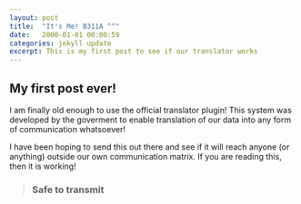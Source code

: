 ```yaml
---
layout: post
title:  "It's Me! B311A ^^"
date:   2000-01-01 00:00:59
categories: jekyll update
excerpt: This is my first post to see if our translator works
---
```

## My first post ever!
I am finally old enough to use the official translator plugin! This system was developed by the goverment to enable translation of our data into any form of communication whatsoever! 

I have been hoping to send this out there and see if it will reach anyone (or anything) outside our own communication matrix. If you are reading this, then it is working!

> ### Safe to transmit